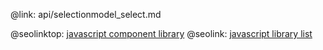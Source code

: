 @link: api/selectionmodel_select.md

@seolinktop: [javascript component library](https://webix.com)
@seolink: [javascript library list](https://webix.com/widget/list/)